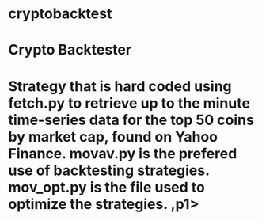 # cryptobacktest
<h1>Crypto Backtester<h1>
  <p1>Strategy that is hard coded using fetch.py to retrieve up to the minute time-series data for the top 50 coins by market cap, found on Yahoo Finance. movav.py is the prefered use of backtesting strategies. mov_opt.py is the file used to optimize the strategies. ,p1>
